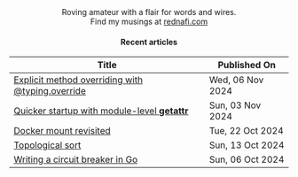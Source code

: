 <div align="center">
Roving amateur with a flair for words and wires. <br>
Find my musings at <a href="https://rednafi.com/" rel="me">rednafi.com</a>
</div><div align="center">

#### Recent articles

| Title | Published On |
| ----- | ------------ |
| [Explicit method overriding with @typing.override](http://rednafi.com/python/typing_override/) | Wed, 06 Nov 2024 |
| [Quicker startup with module-level __getattr__](http://rednafi.com/python/module_getattr/) | Sun, 03 Nov 2024 |
| [Docker mount revisited](http://rednafi.com/misc/docker_mount/) | Tue, 22 Oct 2024 |
| [Topological sort](http://rednafi.com/go/topological_sort/) | Sun, 13 Oct 2024 |
| [Writing a circuit breaker in Go](http://rednafi.com/go/circuit_breaker/) | Sun, 06 Oct 2024 |
</div>